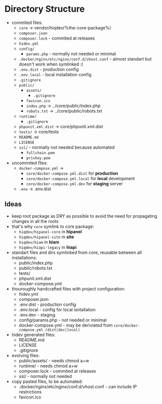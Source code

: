 # Directory Structure

- commited files:
    - `core` -> vendor/hiqdev/%the-core-package%/
    - `composer.json`
    - `composer.lock` - commited at releases
    - `hidev.yml`
    - `config/`
        - `params.php` - normally not needed or minimal
    - `.docker/nginx/etc/nginx/conf.d/vhost.conf` - almost standart but doesn't work when symlinked :(
    - `.env.dist` - production config
    - `.env.local` - local installation config
    - `.gitignore`
    - `public/`
        - `assets/`
            - `.gitignore`
        - `favicon.ico`
        - `index.php` -> ../core/public/index.php
        - `robots.txt` -> ../core/public/robots.txt
    - `runtime/`
        - `.gitignore`
    - `phpunit.xml.dist` -> core/phpunit.xml.dist
    - `tests/` -> core/tests
    - `README.md`
    - `LICENSE`
    - `ssl/` - normally not needed because automated
        - `fullchain.pem`
        - `privkey.pem`
- uncommited files:
    - `docker-compose.yml` -> 
        - `core/docker-compose.yml.dist` for **production**
        - `core/docker-compose.yml.local` for **local** development
        - `core/docker-compose.yml.dev` for **staging** server
    - `.env` -> .env.dist

## Ideas

- keep root package as DRY as possible to avoid the need for propagating changes in all the roots
- that's  why `core` symlink to core package:
    - `hiqdev/hipanel-core` in **hipanel**
    - `hiqdev/hipanel-site` in **site**
    - `hiqdev/hiam`         in **hiam**
    - `hiqdev/hiapi-legacy` in **hiapi**
- standart files and dirs symlinked from core, reusable between all installations:
    - public/index.php
    - public/robots.txt
    - tests/
    - phpunit.xml.dist
    - docker-compose.yml
- thouroughly handcrafted files with project configuration:
    - hidev.yml
    - composer.json
    - .env.dist - production config
    - .env.local - config for local isntallation
    - .env.dev - staging
    - config/params.php - not needed or minimal
    - docker-compose.yml - may be deriviated from `core/docker-compose.yml.(dist|dev|local)`
- hidev generated files:
    - README.md
    - LICENSE
    - .gitignore
- evolving files:
    - public/assets/ - needs chmod a+w
    - runtime/ - needs chmod a+w
    - composer.lock - commited at releases
    - ssl/ - normally not needed
- copy pasted files, to be automated:
    - .docker/nginx/etc/nginx/conf.d/vhost.conf - can include IP restrictions
    - favicon.ico

